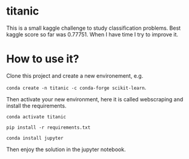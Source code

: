 # titanic
This is a small kaggle challenge to study classification problems. Best kaggle score so far was 0.77751. When I have time I try to improve it.

# How to use it?

Clone this project and create a new environement, e.g.

 `conda create -n titanic -c conda-forge scikit-learn`.
 
 Then activate your new environment, here it is called webscraping and install the requirements.
 
`conda activate titanic`

`pip install -r requirements.txt`

`conda install jupyter`
 
 Then enjoy the solution in the jupyter notebook.
